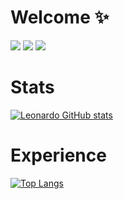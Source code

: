 # Welcome ✨
[![](https://img.shields.io/badge/Profile-Linkedin-blue?style=for-the-badge&logo=linkedin)](https://www.linkedin.com/in/leonardo-basso-stefanello-1929aa218/) [![](https://img.shields.io/badge/Follow%20Me-Instagram-orange?style=for-the-badge&logo=instagram)](https://www.instagram.com/leonardo_basstef/) [![](https://img.shields.io/badge/My%20Style-Spotify-brightgreen?style=for-the-badge&logo=spotify)](https://open.spotify.com/user/nfud6djzz8ruqxpfcdp0ioafb?si=75864361e1014faa) 

# Stats
[![Leonardo GitHub stats](https://github-readme-stats.vercel.app/api?username=leonardostefanello&show_icons=true&theme=dracula)](https://github.com/leonardostefanello/leonardostefanello)

# Experience
[![Top Langs](https://github-readme-stats.vercel.app/api/top-langs/?username=leonardostefanello&layout=compact)](https://github.com/leonardostefanello/leonardostefanello)


<!--
**leonardostefanello/leonardostefanello** is a ✨ _special_ ✨ repository because its `README.md` (this file) appears on your GitHub profile.

Here are some ideas to get you started:

- 🔭 I’m currently working on ...
- 🌱 I’m currently learning ...
- 👯 I’m looking to collaborate on ...
- 🤔 I’m looking for help with ...
- 💬 Ask me about ...
- 📫 How to reach me: ...
- 😄 Pronouns: ...
- ⚡ Fun fact: ...
-->
